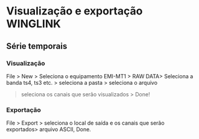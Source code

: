 # Visualização e exportação WINGLINK


## Série temporais 

### Visualização
File > New > Seleciona o equipamento EMI-MT1 > RAW DATA> Seleciona a banda ts4, ts3 etc. > seleciona a pasta > seleciona o arquivo
> seleciona os canais que serão visualizados > Done!

### Exportação

File > Export > seleciona o local de saída e os canais que serão exportados> arquivo ASCII, Done.
